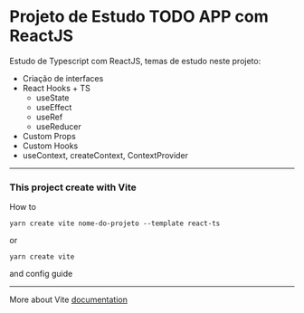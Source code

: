 # Projeto de Estudo TODO APP com ReactJS 
Estudo de Typescript com ReactJS, temas de estudo neste projeto:
- Criação de interfaces
- React Hooks + TS
    - useState
    - useEffect
    - useRef
    - useReducer
- Custom Props
- Custom Hooks
- useContext, createContext, ContextProvider
___

### This project create with Vite

How to
```
yarn create vite nome-do-projeto --template react-ts
```
or
```
yarn create vite
```
and config guide
___

More about Vite [documentation](https://vitejs.dev/guide/)